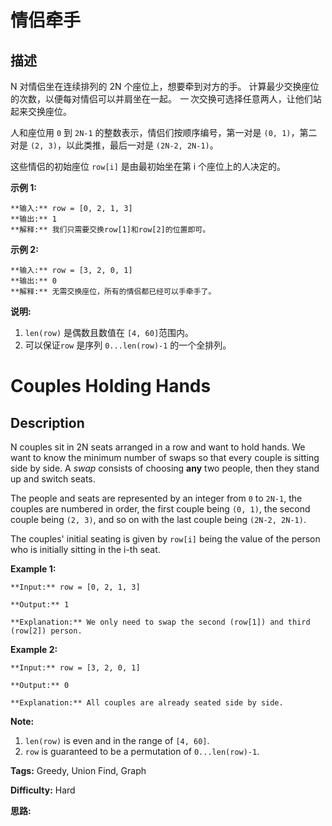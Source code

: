 # 情侣牵手

## 描述

N 对情侣坐在连续排列的 2N 个座位上，想要牵到对方的手。 计算最少交换座位的次数，以便每对情侣可以并肩坐在一起。 _一_ 次交换可选择任意两人，让他们站起来交换座位。

人和座位用 `0` 到 `2N-1` 的整数表示，情侣们按顺序编号，第一对是 `(0, 1)`，第二对是 `(2, 3)`，以此类推，最后一对是 `(2N-2, 2N-1)`。

这些情侣的初始座位  `row[i]` 是由最初始坐在第 i 个座位上的人决定的。

**示例 1:**

    
    
    **输入:** row = [0, 2, 1, 3]
    **输出:** 1
    **解释:** 我们只需要交换row[1]和row[2]的位置即可。
    

**示例 2:**

    
    
    **输入:** row = [3, 2, 0, 1]
    **输出:** 0
    **解释:** 无需交换座位，所有的情侣都已经可以手牵手了。
    

**说明:**

  1. `len(row)` 是偶数且数值在 `[4, 60]`范围内。
  2. 可以保证`row` 是序列 `0...len(row)-1` 的一个全排列。



# Couples Holding Hands

## Description



N couples sit in 2N seats arranged in a row and want to hold hands. We want to know the minimum number of swaps so that every couple is sitting side by side. A _swap_ consists of choosing **any** two people, then they stand up and switch seats.

The people and seats are represented by an integer from `0` to `2N-1`, the couples are numbered in order, the first couple being `(0, 1)`, the second couple being `(2, 3)`, and so on with the last couple being `(2N-2, 2N-1)`.

The couples' initial seating is given by `row[i]` being the value of the person who is initially sitting in the i-th seat.

**Example 1:**  

    
    
    **Input:** row = [0, 2, 1, 3]
    **Output:** 1
    **Explanation:** We only need to swap the second (row[1]) and third (row[2]) person.
    

**Example 2:**  

    
    
    **Input:** row = [3, 2, 0, 1]
    **Output:** 0
    **Explanation:** All couples are already seated side by side.
    

**Note:**

  1. `len(row)` is even and in the range of `[4, 60]`.
  2. `row` is guaranteed to be a permutation of `0...len(row)-1`.


**Tags:** Greedy, Union Find, Graph

**Difficulty:** Hard

**思路:**
